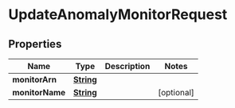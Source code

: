 

# UpdateAnomalyMonitorRequest


## Properties

| Name | Type | Description | Notes |
|------------ | ------------- | ------------- | -------------|
|**monitorArn** | [**String**](String.md) |  |  |
|**monitorName** | [**String**](String.md) |  |  [optional] |



